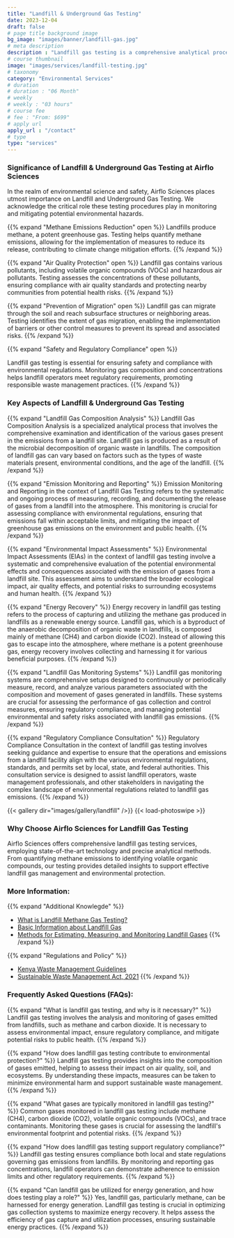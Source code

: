 ```yaml
---
title: "Landfill & Underground Gas Testing"
date: 2023-12-04
draft: false
# page title background image
bg_image: "images/banner/landfill-gas.jpg"
# meta description
description : "Landfill gas testing is a comprehensive analytical process designed to assess and analyze the composition of gases emitted from landfills. It involves the collection and examination of gases such as methane, carbon dioxide, and other volatile organic compounds (VOCs) that emanate from decomposing waste materials in landfill sites."
# course thumbnail
image: "images/services/landfill-testing.jpg"
# taxonomy
category: "Environmental Services"
# duration
# duration : "06 Month"
# weekly
# weekly : "03 hours"
# course fee
# fee : "From: $699"
# apply url
apply_url : "/contact"
# type
type: "services"
---
```



### Significance of Landfill & Underground Gas Testing at Airflo Sciences
In the realm of environmental science and safety, Airflo Sciences places utmost importance on Landfill and Underground Gas Testing. We acknowledge the critical role these testing procedures play in monitoring and mitigating potential environmental hazards.

{{% expand "Methane Emissions Reduction" open %}}
Landfills produce methane, a potent greenhouse gas. Testing helps quantify methane emissions, allowing for the implementation of measures to reduce its release, contributing to climate change mitigation efforts.
{{% /expand %}}

{{% expand "Air Quality Protection" open %}}
Landfill gas contains various pollutants, including volatile organic compounds (VOCs) and hazardous air pollutants. Testing assesses the concentrations of these pollutants, ensuring compliance with air quality standards and protecting nearby communities from potential health risks.
{{% /expand %}}

{{% expand "Prevention of Migration" open %}}
Landfill gas can migrate through the soil and reach subsurface structures or neighboring areas. Testing identifies the extent of gas migration, enabling the implementation of barriers or other control measures to prevent its spread and associated risks.
{{% /expand %}}

{{% expand "Safety and Regulatory Compliance" open %}}

Landfill gas testing is essential for ensuring safety and compliance with environmental regulations. Monitoring gas composition and concentrations helps landfill operators meet regulatory requirements, promoting responsible waste management practices.
{{% /expand %}}

### Key Aspects of Landfill & Underground Gas Testing 
{{% expand "Landfill Gas Composition Analysis" %}}
Landfill Gas Composition Analysis is a specialized analytical process that involves the comprehensive examination and identification of the various gases present in the emissions from a landfill site. Landfill gas is produced as a result of the microbial decomposition of organic waste in landfills. The composition of landfill gas can vary based on factors such as the types of waste materials present, environmental conditions, and the age of the landfill.
{{% /expand %}}

{{% expand "Emission Monitoring and Reporting" %}}
Emission Monitoring and Reporting in the context of Landfill Gas Testing refers to the systematic and ongoing process of measuring, recording, and documenting the release of gases from a landfill into the atmosphere. This monitoring is crucial for assessing compliance with environmental regulations, ensuring that emissions fall within acceptable limits, and mitigating the impact of greenhouse gas emissions on the environment and public health.
{{% /expand %}}

{{% expand "Environmental Impact Assessments" %}}
Environmental Impact Assessments (EIAs) in the context of landfill gas testing involve a systematic and comprehensive evaluation of the potential environmental effects and consequences associated with the emission of gases from a landfill site. This assessment aims to understand the broader ecological impact, air quality effects, and potential risks to surrounding ecosystems and human health.
{{% /expand %}}

{{% expand "Energy Recovery" %}}
Energy recovery in landfill gas testing refers to the process of capturing and utilizing the methane gas produced in landfills as a renewable energy source. Landfill gas, which is a byproduct of the anaerobic decomposition of organic waste in landfills, is composed mainly of methane (CH4) and carbon dioxide (CO2). Instead of allowing this gas to escape into the atmosphere, where methane is a potent greenhouse gas, energy recovery involves collecting and harnessing it for various beneficial purposes.
{{% /expand %}}

{{% expand "Landfill Gas Monitoring Systems" %}}
Landfill gas monitoring systems are comprehensive setups designed to continuously or periodically measure, record, and analyze various parameters associated with the composition and movement of gases generated in landfills. These systems are crucial for assessing the performance of gas collection and control measures, ensuring regulatory compliance, and managing potential environmental and safety risks associated with landfill gas emissions.
{{% /expand %}}

{{% expand "Regulatory Compliance Consultation" %}}
Regulatory Compliance Consultation in the context of landfill gas testing involves seeking guidance and expertise to ensure that the operations and emissions from a landfill facility align with the various environmental regulations, standards, and permits set by local, state, and federal authorities. This consultation service is designed to assist landfill operators, waste management professionals, and other stakeholders in navigating the complex landscape of environmental regulations related to landfill gas emissions.
{{% /expand %}}

{{< gallery dir="images/gallery/landfill" />}} {{< load-photoswipe >}}

### Why Choose Airflo Sciences for Landfill Gas Testing
Airflo Sciences offers comprehensive landfill gas testing services, employing state-of-the-art technology and precise analytical methods. From quantifying methane emissions to identifying volatile organic compounds, our testing provides detailed insights to support effective landfill gas management and environmental protection.

### More Information:
{{% expand "Additional Knowlegde" %}}
* [What is Landfill Methane Gas Testing?](https://www.geoforward.com/what-is-methane-gas-testing/)
* [Basic Information about Landfill Gas](https://www.epa.gov/lmop/basic-information-about-landfill-gas)
* [Methods for Estimating, Measuring, and Monitoring Landfill Gases](https://buyandsell.gc.ca/cds/public/2019/10/21/a32b79c2873cdd1c310edd34bd331e48/appendix_a_en.pdf)
{{% /expand %}}

{{% expand "Regulations and Policy" %}}
* [Kenya Waste Management Guidelines](https://www.nema.go.ke/images/Docs/Selelah_OilandGas/Waste%20Management%20Guidelines%20for%20O&G%20sector_120320-min.pdf)
* [Sustainable Waste Management Act, 2021](http://www.parliament.go.ke/sites/default/files/2022-05/The%20Sustainable%20Waste%20Management%20Bill%20%28%20National%20Assembly%20Bills%20No.%2022%29%202021.pdf)
{{% /expand %}}

### Frequently Asked Questions (FAQs):
{{% expand "What is landfill gas testing, and why is it necessary?" %}}
Landfill gas testing involves the analysis and monitoring of gases emitted from landfills, such as methane and carbon dioxide. It is necessary to assess environmental impact, ensure regulatory compliance, and mitigate potential risks to public health.
{{% /expand %}}

{{% expand "How does landfill gas testing contribute to environmental protection?" %}}
Landfill gas testing provides insights into the composition of gases emitted, helping to assess their impact on air quality, soil, and ecosystems. By understanding these impacts, measures can be taken to minimize environmental harm and support sustainable waste management.
{{% /expand %}}

{{% expand "What gases are typically monitored in landfill gas testing?" %}}
Common gases monitored in landfill gas testing include methane (CH4), carbon dioxide (CO2), volatile organic compounds (VOCs), and trace contaminants. Monitoring these gases is crucial for assessing the landfill's environmental footprint and potential risks.
{{% /expand %}}

{{% expand "How does landfill gas testing support regulatory compliance?" %}}
Landfill gas testing ensures compliance both local and state regulations governing gas emissions from landfills. By monitoring and reporting gas concentrations, landfill operators can demonstrate adherence to emission limits and other regulatory requirements.
{{% /expand %}}

{{% expand "Can landfill gas be utilized for energy generation, and how does testing play a role?" %}}
Yes, landfill gas, particularly methane, can be harnessed for energy generation. Landfill gas testing is crucial in optimizing gas collection systems to maximize energy recovery. It helps assess the efficiency of gas capture and utilization processes, ensuring sustainable energy practices.
{{% /expand %}}
